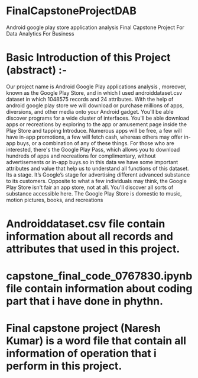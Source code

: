 # FinalCapstoneProjectDAB
Android google play store application analysis Final Capstone Project For Data Analytics For  Business


# Basic Introduction of this Project (abstract) :-

Our project name is Android Google Play applications analysis , moreover, known as the Google Play Store, and in which I used androiddataset.csv dataset in which 1048575 records and 24 attributes. With the help of android google play store we will download or purchase millions of apps, diversions, and other media onto your Android gadget. You'll be able discover programs for a wide cluster of interfaces. You'll be able download apps or recreations by exploring to the app or amusement page inside the Play Store and tapping Introduce. Numerous apps will be free, a few will have in-app promotions, a few will fetch cash, whereas others may offer in-app buys, or a combination of any of these things. For those who are interested, there's the Google Play Pass, which allows you to download hundreds of apps and recreations for complimentary, without advertisements or in-app buys.so in this data we have some important attributes and value that help us to understand all functions of this dataset. Its a stage. It’s Google’s stage for advertising different advanced substance to its customers. Opposite to what a few individuals may think, the Google Play Store isn't fair an app store, not at all. You'll discover all sorts of substance accessible here. The Google Play Store is domestic to music, motion pictures, books, and recreations

# Androiddataset.csv file contain information about all records and attributes that used in this project.

# capstone_final_code_0767830.ipynb file contain information about coding part that i have done in phythn.

# Final capstone project (Naresh Kumar) is a word file that contain all information of operation that i perform in this project.
